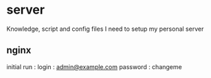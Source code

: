 # server
Knowledge, script and config files I need to setup my personal server
## nginx
initial run :
login : admin@example.com
password : changeme
